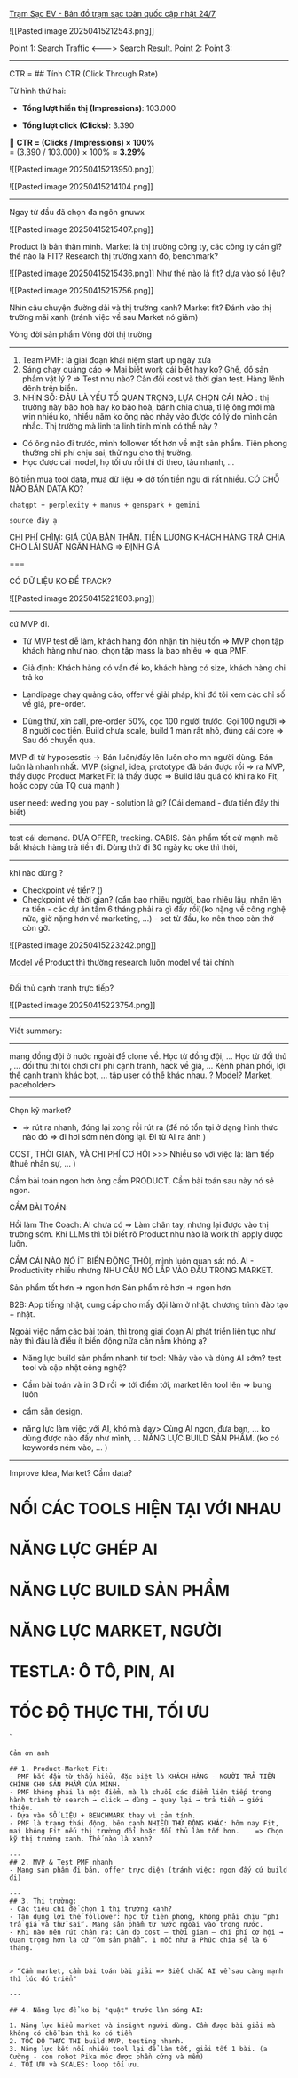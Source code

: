 [Trạm Sạc EV - Bản đồ trạm sạc toàn quốc cập nhật 24/7](https://evcs.vn/)

![[Pasted image 20250415212543.png]]


Point 1: Search Traffic <---> Search Result. 
Point 2: 
Point 3: 

---
CTR = ## Tính CTR (Click Through Rate)

Từ hình thứ hai:

- **Tổng lượt hiển thị (Impressions)**: 103.000
    
- **Tổng lượt click (Clicks)**: 3.390
    

🧮 **CTR = (Clicks / Impressions) × 100%**  
= (3.390 / 103.000) × 100% ≈ **3.29%**

![[Pasted image 20250415213950.png]]

![[Pasted image 20250415214104.png]]



---
Ngay từ đầu đã chọn đa ngôn gnuwx 


![[Pasted image 20250415215407.png]]

Product là bản thân mình. Market là thị trường công ty, các công ty cần gì? 
thế nào là FIT?
Research thị trường xanh đỏ, benchmark? 


![[Pasted image 20250415215436.png]]
Như thế nào là fit? dựa vào số liệu? 


![[Pasted image 20250415215756.png]]


Nhìn câu chuyện đường dài và thị trường xanh? Market fit? Đánh vào thị trường mãi xanh (tránh việc về sau Market nó giảm)

Vòng đời sản phẩm 
Vòng đời thị trường 


---
1. Team PMF: là giai đoạn khái niệm start up ngày xưa 
2. Sáng chạy quảng cáo => Mai biết work cái biết hay ko? 
Ghế, đồ sản phẩm vật lý ? => Test như nào? 
Cân đối cost và thời gian test. 
Hàng lênh đênh trên biển. 
3. NHÌN SỐ: ĐÂU LÀ YẾU TỐ QUAN TRỌNG, LỰA CHỌN CÁI NÀO : thị trường này bão hoà hay ko bão hoà, bánh chia chưa, tỉ lệ ông mới mà win nhiều ko, nhiều năm ko ông nào nhảy vào được có lý do mình cân nhắc. Thị trường mà linh ta linh tinh mình có thể này ? 
- Có ông nào đi trước, mình follower tốt hơn về mặt sản phẩm. Tiên phong thường chi phí chịu sai, thử ngu cho thị trường. 
- Học được cái model, họ tối ưu rồi thì đi theo, tàu nhanh, ... 

Bỏ tiền mua tool data, mua dữ liệu => đỡ tốn tiền ngu đi rất nhiều. CÓ CHỖ NÀO BÁN DATA KO? 

```
chatgpt + perplexity + manus + genspark + gemini

source đây ạ
```


CHI PHÍ CHÌM: GIÁ CỦA BẢN THÂN. 
TIỀN LƯƠNG KHÁCH HÀNG TRẢ CHIA CHO LÃI SUẤT NGÂN HÀNG => ĐỊNH GIÁ 


===

CÓ DỮ LIỆU KO ĐỂ TRACK?


![[Pasted image 20250415221803.png]]


---

cứ MVP đi. 


- Từ MVP test dễ làm, khách hàng đón nhận tín hiệu tốn => MVP chọn tập khách hàng như nào, chọn tập mass là bao nhiêu => qua PMF. 
- Giả định: Khách hàng có vấn đề ko, khách hàng có size, khách hàng chi trả ko 

- Landipage chạy quảng cáo, offer về giải pháp, khi đó tôi xem các chỉ số về giá, pre-order. 
- Dùng thử, xin call, pre-order 50%, cọc 100 người trước. Gọi 100 người => 8 người cọc tiền. Build chưa scale, build 1 màn rất nhỏ, đúng cái core => Sau đó chuyển qua. 

MVP đi từ hyposesstis -> Bán luôn/đẩy lên luôn cho mn người dùng. Bán luôn là nhanh nhất. 
MVP (signal, idea, prototype đã bán được rồi => ra MVP, thấy được Product Market Fit là thấy được =>  Build lâu quá có khi ra ko Fit, hoặc copy của TQ quá mạnh )

user need: weding you pay - solution là gì? (Cái demand - đưa tiền đây thì biết)

---
test cái demand. 
ĐƯA OFFER, tracking. CABIS. Sản phẩm tốt cứ mạnh mẽ bắt khách hàng trả tiền đi. 
Dùng thử đi 30 ngày ko oke thì thôi, 

---
khi nào dừng ? 
- Checkpoint về tiền? ()
- Checkpoint về thời gian? (cần bao nhiêu người, bao nhiêu lâu, nhân lên ra tiền - các dự án tầm 6 tháng phải ra gì đấy rồi)(ko nặng về công nghệ nữa, giờ nặng hơn về marketing, ...) - set từ đầu, ko nên theo còn thở còn gỡ. 


![[Pasted image 20250415223242.png]]

Model về Product thì thường research luôn model về tài chính

---
Đối thủ cạnh tranh trực tiếp? 

![[Pasted image 20250415223754.png]]

---


Viết summary: 



---
mang đồng đội ở nước ngoài để clone về. 
Học từ đồng đội, ...
Học từ đối thủ , ... đối thủ thì tôi chơi chi phí cạnh tranh, hack về giá, ...
Kênh phân phối, lợi thế cạnh tranh khác bọt, ... tập user có thể khác nhau. ? 
Model? Market, paceholder> 

---
Chọn kỹ market? 
- => rút ra nhanh, đóng lại xong rồi rút ra (để nó tổn tại ở dạng hình thức nào đó => đi hơi sớm nên đóng lại. Đi từ AI ra ảnh )


COST, THỜI GIAN, VÀ CHI PHÍ CƠ HỘI >>> Nhiều so với việc là: làm tiếp (thuê nhân sự, ... )

Cầm bài toán ngon hơn ông cầm PRODUCT. 
Cầm bài toán sau này nó sẽ ngon. 

CẦM BÀI TOÁN: 

Hồi làm The Coach: AI chưa có => Làm chân tay, nhưng lại được vào thị trường sớm. Khi LLMs thì tôi biết rõ Product như nào là work thì apply được luôn. 

CẦM CÁI NÀO NÓ ÍT BIẾN ĐỘNG THÔI, mình luôn quan sát nó. 
AI - Productivity nhiều nhưng NHU CẦU NÓ LẮP VÀO ĐÂU TRONG MARKET. 


Sản phẩm tốt hơn => ngon hơn 
Sản phẩm rẻ hơn => ngon hơn 

B2B: App tiếng nhật, cung cấp cho mấy đội làm ở nhật. 
chương trình đào tạo + nhật. 

Ngoài việc nắm các bài toán, thì trong giai đoạn AI phát triển liên tục như này thì đâu là điều ít biến động nữa cần nắm không ạ? 


- Năng lực build sản phẩm nhanh từ tool: Nhảy vào và dùng AI sớm?  test tool và cập nhật công nghệ? 
- Cầm bài toán và in 3 D rồi => tới điểm tới, market lên tool lên => bung luôn 

- cầm sẵn design. 
- năng lực làm việc với AI, khó mà dạy> Cùng AI ngon, đưa bạn, ... ko dùng được nào đấy như mình, ... NĂNG LỰC BUILD SẢN PHẨM. (ko có keywords ném vào, ... )

---
Improve Idea, Market? 
Cầm data? 

# NỐI CÁC TOOLS HIỆN TẠI VỚI NHAU 
# NĂNG LỰC GHÉP AI 
# NĂNG LỰC BUILD SẢN PHẨM
# NĂNG LỰC MARKET, NGƯỜI 
# TESTLA: Ô TÔ, PIN, AI 
# TỐC ĐỘ THỰC THI, TỐI ƯU 


`
```
Cảm ơn anh 

## 1. Product-Market Fit: 
- PMF bắt đầu từ thấu hiểu, đặc biệt là KHÁCH HÀNG - NGƯỜI TRẢ TIỀN CHÍNH CHO SẢN PHẨM CỦA MÌNH. 
- PMF không phải là một điểm, mà là chuỗi các điểm liên tiếp trong hành trình từ search → click → dùng → quay lại → trả tiền → giới thiệu.
- Dựa vào SỐ LIỆU + BENCHMARK thay vì cảm tính. 
- PMF là trạng thái động, bên cạnh NHIỀU THỨ ĐỘNG KHÁC: hôm nay Fit, mai không Fit nếu thị trường đổi hoặc đối thủ làm tốt hơn.    => Chọn kỹ thị trường xanh. Thế nào là xanh? 

---
## 2. MVP & Test PMF nhanh
- Mang sản phẩm đi bán, offer trực diện (tránh việc: ngon đấy cứ build đi)

---
## 3. Thị trường: 
- Các tiêu chí để chọn 1 thị trường xanh? 
- Tận dụng lợi thế follower: học từ tiên phong, không phải chịu “phí trả giá và thử sai”. Mang sản phẩm từ nước ngoài vào trong nước. 
- Khi nào nên rút chân ra: Cân đo cost – thời gian – chi phí cơ hội → Quan trọng hơn là cứ “ôm sản phẩm”. 1 mốc như a Phúc chia sẻ là 6 tháng. 
    

> “Cầm market, cầm bài toán bài giải => Biết chắc AI về sau càng mạnh thì lúc đó triển"

---

## 4. Năng lực để ko bị "quật" trước làn sóng AI:

1. Năng lực hiểu market và insight người dùng. Cầm được bài giải mà không có chỗ bán thì ko có tiền 
2. TỐC ĐỘ THỰC THI build MVP, testing nhanh. 
3. Năng lực kết nối nhiều tool lại để làm tốt, giải tốt 1 bài. (a Cường - con robot Pika móc được phần cứng và mềm)
4. TỐI ƯU và SCALES: loop tối ưu. 

```
